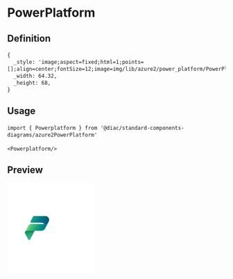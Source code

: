 # PowerPlatform

## Definition

```
{
  _style: 'image;aspect=fixed;html=1;points=[];align=center;fontSize=12;image=img/lib/azure2/power_platform/PowerPlatform.svg;strokeColor=none;',
  _width: 64.32,
  _height: 68,
}
```

## Usage

```
import { Powerplatform } from '@diac/standard-components-diagrams/azure2PowerPlatform'

<Powerplatform/>
```

## Preview

<img src="./powerplatform.png" width="200"/>
